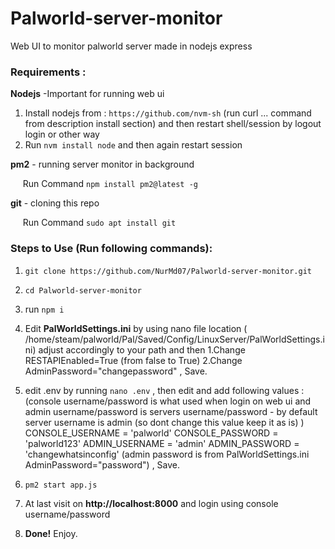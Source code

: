 # Palworld-server-monitor
Web UI to monitor palworld server made in nodejs express

### Requirements  :
  **Nodejs** -Important for running web ui  
  
   1. Install nodejs from : ```https://github.com/nvm-sh``` (run curl ... command from description install section)  and then restart shell/session by logout login or other way  
   2. Run `nvm install node` and then again restart session
    
 **pm2** - running server monitor in background   
 
   &nbsp;&nbsp;&nbsp;&nbsp;     Run Command  `npm install pm2@latest -g`
       
  **git**  - cloning this repo
  
   &nbsp;&nbsp;&nbsp;&nbsp;     Run Command `sudo apt install git`
    
### Steps to Use (Run following commands):
1. ``` git clone https://github.com/NurMd07/Palworld-server-monitor.git ```
2. ``` cd Palworld-server-monitor ```
3. run ``` npm i ```
4. Edit **PalWorldSettings.ini** by using nano file location ( /home/steam/palworld/Pal/Saved/Config/LinuxServer/PalWorldSettings.ini) adjust accordingly to your path and then
    1.Change RESTAPIEnabled=True (from false to True)
    2.Change AdminPassword="changepassword"  , Save.
6. edit .env by running
     ``` nano .env ```    , then edit and add following values :
             (console username/password is what used when login on web ui and admin username/password is servers username/password - by default server username is admin (so dont change this value keep it as is) ) 
       CONSOLE_USERNAME = 'palworld'
       CONSOLE_PASSWORD = 'palworld123'
       ADMIN_USERNAME = 'admin'
       ADMIN_PASSWORD = 'changewhatsinconfig'
           (admin password is from  PalWorldSettings.ini AdminPassword="password") , Save.
7. ``` pm2 start app.js ```
8. At last visit on **http://localhost:8000** and login using console username/password
   
10. **Done!** Enjoy.
     
